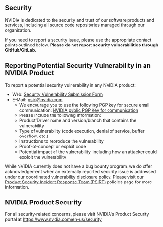  ## Security

NVIDIA is dedicated to the security and trust of our software products and services, including all source code repositories managed through our organization.

If you need to report a security issue, please use the appropriate contact points outlined below. **Please do not report security vulnerabilities through GitHub/GitLab.**

## Reporting Potential Security Vulnerability in an NVIDIA Product

To report a potential security vulnerability in any NVIDIA product:
- Web: [Security Vulnerability Submission Form](https://www.nvidia.com/object/submit-security-vulnerability.html)
- E-Mail: psirt@nvidia.com
    - We encourage you to use the following PGP key for secure email communication: [NVIDIA public PGP Key for communication](https://www.nvidia.com/en-us/security/pgp-key)
    - Please include the following information:
   	 - Product/Driver name and version/branch that contains the vulnerability
     - Type of vulnerability (code execution, denial of service, buffer overflow, etc.)
   	 - Instructions to reproduce the vulnerability
   	 - Proof-of-concept or exploit code
   	 - Potential impact of the vulnerability, including how an attacker could exploit the vulnerability

While NVIDIA currently does not have a bug bounty program, we do offer acknowledgement when an externally reported security issue is addressed under our coordinated vulnerability disclosure policy. Please visit our [Product Security Incident Response Team (PSIRT)](https://www.nvidia.com/en-us/security/psirt-policies/) policies page for more information.

## NVIDIA Product Security

For all security-related concerns, please visit NVIDIA's Product Security portal at https://www.nvidia.com/en-us/security
